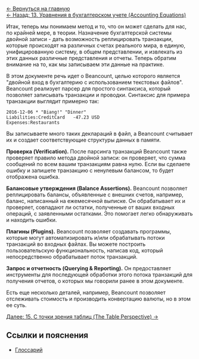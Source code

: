 [← Вернуться на главную](https://github.com/aroundblacksneverrelax/publictranslations/wiki/%D0%9C%D0%B5%D1%82%D0%BE%D0%B4-%D0%B4%D0%B2%D0%BE%D0%B9%D0%BD%D0%BE%D0%B9-%D0%B7%D0%B0%D0%BF%D0%B8%D1%81%D0%B8-(The-Double-Entry-Counting-Method),-%D0%9C%D0%B0%D1%80%D1%82%D0%B8%D0%BD-%D0%91%D0%BB%D0%B5)
<br>[← Назад: 13. Уравнения в бухгалтерском учете (Accounting Equations)](https://github.com/aroundblacksneverrelax/publictranslations/wiki/13.-%D0%9C%D0%B5%D1%82%D0%BE%D0%B4-%D0%B4%D0%B2%D0%BE%D0%B9%D0%BD%D0%BE%D0%B9-%D0%B7%D0%B0%D0%BF%D0%B8%D1%81%D0%B8,-%D0%A3%D1%80%D0%B0%D0%B2%D0%BD%D0%B5%D0%BD%D0%B8%D1%8F-%D0%B2-%D0%B1%D1%83%D1%85%D0%B3%D0%B0%D0%BB%D1%82%D0%B5%D1%80%D1%81%D0%BA%D0%BE%D0%BC-%D1%83%D1%87%D0%B5%D1%82%D0%B5-(Accounting-Equations))

Итак, теперь мы понимаем метод и то, что он может сделать для нас, по крайней мере, в теории. Назначение бухгалтерской системы двойной записи - дать возможность реплицировать транзакции, которые происходят на различных счетах реального мира, в единую, унифицированную систему, в общем представлении, и извлекать из этих данных различные представления и отчеты. Теперь обратим внимание на то, как мы записываем эти данные на практике.

В этом документе речь идет о Beancount, целью которого является "двойной вход в бухгалтерию с использованием текстовых файлов". Beancount реализует парсер для простого синтаксиса, который позволяет записывать транзакции и проводки. Синтаксис для примера транзакции выглядит примерно так:

```
2016-12-06 * "Biang!" "Dinner"
Liabilities:CreditCard   -47.23 USD
Expenses:Restaurants
```

Вы записываете много таких деклараций в файл, а Beancount считывает их и создает соответствующие структуры данных в памяти. 

**Проверка (Verification).** После парсинга транзакций Beancount также проверяет правило метода двойной записи: он проверяет, что сумма сообщений по всем вашим транзакциям равна нулю. Если вы сделаете ошибку и запишете транзакцию с ненулевым балансом, то будет отображена ошибка.

**Балансовые утверждения (Balance Assertions).** Beancount позволяет реплицировать балансы, объявленные с внешних счетов, например, баланс, написанный на ежемесячной выписке. Он обрабатывает их и проверяет, совпадают ли остатки, полученные от ваших входных операций, с заявленными остатками. Это помогает легко обнаруживать и находить ошибки.

**Плагины (Plugins).** Beancount позволяет создавать программы, которые могут автоматизировать и/или обрабатывать потоки транзакций во входных файлах. Вы можете построить пользовательскую функциональность, написав код, который непосредственно обрабатывает поток транзакций.

**Запрос и отчетность (Querying & Reporting).** Он предоставляет инструменты для последующей обработки этого потока транзакций для получения отчетов, о которых мы говорили ранее в этом документе.

Есть еще несколько деталей, например, Beancount позволяет отслеживать стоимость и производить конвертацию валюты, но в этом ее суть.

[Далее: 15. C точки зрения таблиц (The Table Perspective) →](https://github.com/aroundblacksneverrelax/publictranslations/wiki/15.-%D0%9C%D0%B5%D1%82%D0%BE%D0%B4-%D0%B4%D0%B2%D0%BE%D0%B9%D0%BD%D0%BE%D0%B9-%D0%B7%D0%B0%D0%BF%D0%B8%D1%81%D0%B8,-C-%D1%82%D0%BE%D1%87%D0%BA%D0%B8-%D0%B7%D1%80%D0%B5%D0%BD%D0%B8%D1%8F-%D1%82%D0%B0%D0%B1%D0%BB%D0%B8%D1%86-(The-Table-Perspective))

## Ссылки и пояснения
- [Глоссарий](https://github.com/aroundblacksneverrelax/publictranslations/wiki/0.-%D0%9C%D0%B5%D1%82%D0%BE%D0%B4-%D0%B4%D0%B2%D0%BE%D0%B9%D0%BD%D0%BE%D0%B9-%D0%B7%D0%B0%D0%BF%D0%B8%D1%81%D0%B8,-%D0%93%D0%BB%D0%BE%D1%81%D1%81%D0%B0%D1%80%D0%B8%D0%B9)
